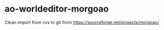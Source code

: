 # ao-worldeditor-morgoao

Clean import from cvs to git from https://sourceforge.net/projects/morgoao/
